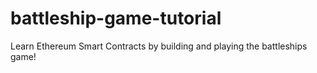 # battleship-game-tutorial
Learn Ethereum Smart Contracts by building and playing the battleships game!
